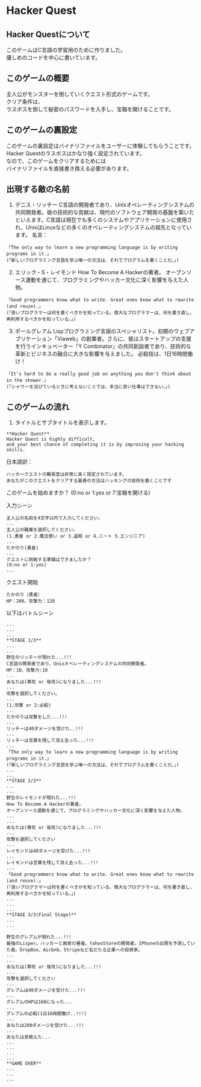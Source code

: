 # Hacker Quest

## Hacker Questについて
このゲームはC言語の学習用のために作りました。<br>
優しめのコードを中心に書いています。

## このゲームの概要
主人公がモンスターを倒していくクエスト形式のゲームです。<br>
クリア条件は、<br>
ラスボスを倒して秘密のパスワードを入手し、宝箱を開けることです。<br>

## このゲームの裏設定
このゲームの裏設定はバイナリファイルをユーザーに体験してもらうことです。<br>
Hacker Questのラスボスはかなり強く設定されています。<br>
なので、このゲームをクリアするためには<br>
バイナリファイルを直接書き換える必要があります。<br>

## 出現する敵の名前
1. デニス・リッチー
C言語の開発者であり、Unixオペレーティングシステムの共同開発者。彼の技術的な貢献は、現代のソフトウェア開発の基盤を築いたといえます。C言語は現在でも多くのシステムやアプリケーションに使用され、UnixはLinuxなどの多くのオペレーティングシステムの祖先となっています。
名言：
```
「The only way to learn a new programming language is by writing programs in it.」
(「新しいプログラミング言語を学ぶ唯一の方法は、それでプログラムを書くことだ。」)
```
2. エリック・S・レイモンド 
How To Become A Hackerの著者。
オープンソース運動を通じて、プログラミングやハッカー文化に深く影響を与えた人物。
```
「Good programmers know what to write. Great ones know what to rewrite (and reuse).」
(「良いプログラマーは何を書くべきかを知っている。偉大なプログラマーは、何を書き直し、再利用するべきかを知っている。」)
```
3. ポールグレアム
Lispプログラミング言語のスペシャリスト。初期のウェブアプリケーション「Viaweb」の創業者。さらに、彼はスタートアップの支援を行うインキュベーター「Y Combinator」の共同創設者であり、技術的な革新とビジネスの融合に大きな影響を与えました。
必殺技は、1日16時間働け！
```
「It's hard to do a really good job on anything you don't think about in the shower.」
(「シャワーを浴びているときに考えないことでは、本当に良い仕事はできない。」)
```

## このゲームの流れ

1. タイトルとサブタイトルを表示します。
```
**Hacker Quest**
Hacker Quest is highly difficult,
and your best chance of completing it is by improving your hacking skills.
```
日本語訳：<br>
```
ハッカークエストの難易度は非常に高く設定されています。
あなたがこのクエストをクリアする最善の方法はハッキングの技術を磨くことです
```
このゲームを始めますか？
(0:no or 1:yes or 7:宝箱を開ける)

入力シーン

```
主人公の名前を4文字以内で入力してください。
...
主人公の職業を選択してください。
(1.勇者 or 2.魔法使い or 3.盗賊 or 4.ニート 5.エンジニア)
...
たかのり(勇者)
...
クエストに挑戦する準備はできましたか？
(0:no or 1:yes)
...
```

クエスト開始
```
たかのり（勇者）
HP：200、攻撃力：120
```
以下はバトルシーン
```
...
...
...
**STAGE 1/3**
...
...
野生のリッチーが現れた...!!!
C言語の開発者であり、Unixオペレーティングシステムの共同開発者。
HP：10、攻撃力:10
...
あなたは(専攻 or 後攻)になりました...!!!
...
攻撃を選択してください。
...
(1:攻撃 or 2:必殺)
...
たかのりは攻撃をした...!!!
...
リッチーは40ダメージを受けた..!!!
...
リッチーは言葉を残して消え去った...!!!
...
「The only way to learn a new programming language is by writing programs in it.」
(「新しいプログラミング言語を学ぶ唯一の方法は、それでプログラムを書くことだ。」)
...
...
**STAGE 2/3**
...
...
野生のレイモンドが現れた...!!!
How To Become A Hackerの著者。
オープンソース運動を通じて、プログラミングやハッカー文化に深く影響を与えた人物。
...
...
あなたは(専攻 or 後攻)になりました...!!!
...
攻撃を選択してください
...
レイモンドは40ダメージを受けた...!!!
...
レイモンドは言葉を残して消え去った...!!!
...
「Good programmers know what to write. Great ones know what to rewrite (and reuse).」
(「良いプログラマーは何を書くべきかを知っている。偉大なプログラマーは、何を書き直し、再利用するべきかを知っている。」)
...
...
...
**STAGE 3/3(Final Stage)**
...
...

野生のグレアムが現れた...!!!
最強のLisper。ハッカーと画家の著者。YahooStoreの開発者。IPhoneの出現を予測していた者。DropBox、Airbnb、Stripeなど名だたる企業への投資家。
...
...
あなたは(専攻 or 後攻)になりました...!!!
...
攻撃を選択してください
...
グレアムは40ダメージを受けた...!!!
...
グレアムのHPは160になった...
...
グレアムの必殺(1日16時間働け..!!!)
...
あなたは200ダメージを受けた...!!!
...
あなたは息絶えた...
...
...
...
...
**GAME OVER**
...
...
...


```




